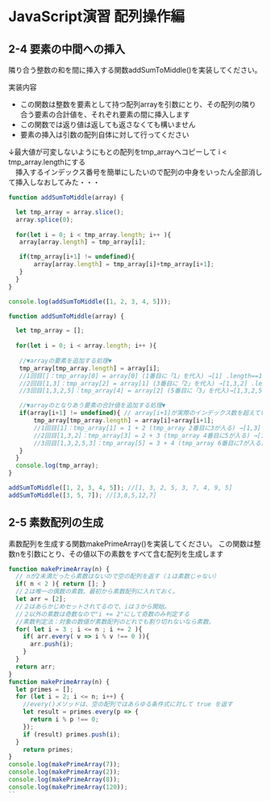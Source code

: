 # JavaScript演習 配列操作編

## 2-4 要素の中間への挿入
隣り合う整数の和を間に挿入する関数addSumToMiddle()を実装してください。

実装内容

- この関数は整数を要素として持つ配列arrayを引数にとり、その配列の隣り合う要素の合計値を、それぞれ要素の間に挿入します
- この関数では返り値は返しても返さなくても構いません
- 要素の挿入は引数の配列自体に対して行ってください

↓最大値が可変しないようにもとの配列をtmp_arrayへコピーして i < tmp_array.lengthにする  
　挿入するインデックス番号を簡単にしたいので配列の中身をいったん全部消して挿入しなおしてみた・・・
```javascript
function addSumToMiddle(array) {

  let tmp_array = array.slice();
  array.splice(0);
  
  for(let i = 0; i < tmp_array.length; i++ ){
   array[array.length] = tmp_array[i];

   if(tmp_array[i+1] != undefined){ 
       array[array.length] = tmp_array[i]+tmp_array[i+1];
   }
  }
}

console.log(addSumToMiddle([1, 2, 3, 4, 5]));
```

```JavaScript
function addSumToMiddle(array) {

  let tmp_array = [];
  
  for(let i = 0; i < array.length; i++ ){
  
   //▼arrayの要素を追加する処理▼
   tmp_array[tmp_array.length] = array[i];
   //1回目[]：tmp_array[0] = array[0] (1番目に「1」を代入) →[1] .length==1;
   //2回目[1,3]：tmp_array[2] = array[1] (3番目に「2」を代入) →[1,3,2] .length==3;
   //3回目[1,3,2,5]：tmp_array[4] = array[2] (5番目に「3」を代入)→[1,3,2,5,3] .length==5;

   //▼arrayのとなりあう要素の合計値を追加する処理▼
   if(array[i+1] != undefined){ // array[i+1]が実際のインデックス数を超えていなければ実行
       tmp_array[tmp_array.length] = array[i]+array[i+1];
       //1回目[1]：tmp_array[1] = 1 + 2 (tmp_array 2番目に3が入る) →[1,3] .length==2;
       //2回目[1,3,2]：tmp_array[3] = 2 + 3 (tmp_array 4番目に5が入る) →[1,3,2,5] .length==4;
       //3回目[1,3,2,5,3]：tmp_array[5] = 3 + 4 (tmp_array 6番目に7が入る) →[1,3,2,5,3,7] .length==6;
   }
  }
  console.log(tmp_array);
}

addSumToMiddle([1, 2, 3, 4, 5]); //[1, 3, 2, 5, 3, 7, 4, 9, 5]
addSumToMiddle([3, 5, 7]); //[3,8,5,12,7]
```

## 2-5 素数配列の生成
素数配列を生成する関数makePrimeArray()を実装してください。
この関数は整数nを引数にとり、その値以下の素数をすべて含む配列を生成します

```JavaScript
function makePrimeArray(n) { 
  // nが2未満だったら素数はないので空の配列を返す（１は素数じゃない） 
  if( n < 2 ){ return []; }  
  //２は唯一の偶数の素数。最初から素数配列に入れておく。 
  let arr = [2];  
  //２はあらかじめセットされてるので、iは３から開始。 
  //２以外の素数は奇数なので"i += 2"にして奇数のみ判定する 
  //素数判定法：対象の数値が素数配列のどれでも割り切れないなら素数。 
  for( let i = 3 ; i <= n ; i += 2 ){ 
    if( arr.every( v => i % v !== 0 )){ 
      arr.push(i); 
    } 
  } 
  return arr; 
} 
function makePrimeArray(n) { 
  let primes = []; 
  for (let i = 2; i <= n; i++) { 
    //every()メソッドは、空の配列ではあらゆる条件式に対して true を返す 
    let result = primes.every(p => { 
      return i % p !== 0; 
    }); 
    if (result) primes.push(i); 
  } 
    return primes; 
} 
console.log(makePrimeArray(7)); 
console.log(makePrimeArray(2)); 
console.log(makePrimeArray(8)); 
console.log(makePrimeArray(120));
``
